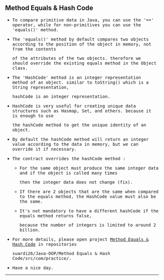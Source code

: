 ## Method Equals & Hash Code

- <samp>To compare primitive data in Java, you can use the '==' operator, while for non-primitives you can use the 'equals()' method.</samp>

- <samp>The 'equals()' method by default compares two objects according to the position of the object in memory, not from the contents</samp>
  
  <samp> of the attributes of the two objects. therefore we should override the existing equals method in the Object class.</samp>
  
- <samp>The 'HashCode' method is an integer representation method of an object. similar to toString() which is a String representation,</samp> 
  
  <samp>hashCode is an integer representation.</samp> 
  
- <samp>HashCode is very useful for creating unique data structures such as Hasmap, Set, and others. because it is enough to use</samp> 
  
  <samp>the hashCode method to get the unique identity of an object.</samp>
  
- <samp>By default the hashCode method will return an integer value according to the data in memory, but we can override it if necessary.</samp>

- <samp>The contract overrides the hashCode method :</samp>

  - <samp>For the same object must produce the same integer data and if the object is called many times</samp> 
  
    <samp>then the integer data does not change (fix).</samp>
    
  - <samp>If there are 2 objects that are the same when compared to the equals method, the HashCode value must also be the same.</samp>

  - <samp>It's not mandatory to have a different hashCode if the equals method returns false,</samp> 
    
    <samp>because the number of integers is limited to around 2 billion.</samp>
    
- <samp>For more details, please open project [Method Equals & Hash Code](https://github.com/suardi26/Java-OOP/tree/main/Method%20Equals%20%26%20Hash%20Code/src/com/practice) in repositories</samp> 
 
  <samp>suardi26/Java-OOP/Method Equals & Hash Code/src/com/practice/.</samp>

- <samp>Have a nice day.</samp>

---


